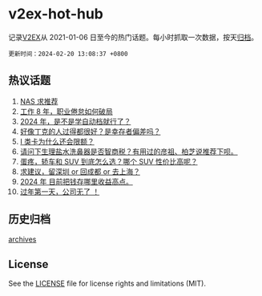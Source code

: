 # v2ex-hot-hub

 记录[V2EX](https://www.v2ex.com/)从 2021-01-06 日至今的热门话题。每小时抓取一次数据，按天[归档](archives)。

`更新时间：2024-02-20 13:08:37 +0800`

## 热议话题

1. [NAS 求推荐](https://www.v2ex.com/t/1016490)
1. [工作 8 年，职业倦怠如何破局](https://www.v2ex.com/t/1016579)
1. [2024 年，是不是学自动档就行了？](https://www.v2ex.com/t/1016734)
1. [好像丁克的人过得都很好？是幸存者偏差吗？](https://www.v2ex.com/t/1016649)
1. [I 类卡为什么还会限额？](https://www.v2ex.com/t/1016682)
1. [请问下生理盐水洗鼻器是否智商税？有用过的彦祖、柏芝说推荐下呗。](https://www.v2ex.com/t/1016560)
1. [蛋疼，轿车和 SUV 到底怎么选？哪个 SUV 性价比高呢？](https://www.v2ex.com/t/1016592)
1. [求建议，留深圳 or 回成都 or 去上海？](https://www.v2ex.com/t/1016551)
1. [2024 年 目前把钱存哪里收益高点。](https://www.v2ex.com/t/1016722)
1. [过年第一天，公司无了 ！](https://www.v2ex.com/t/1016608)

## 历史归档

[archives](archives)

## License

See the [LICENSE](LICENSE) file for license rights and limitations (MIT).

